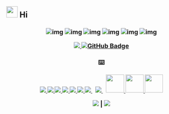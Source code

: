 <h2><img src="https://i.pinimg.com/originals/92/59/8f/92598f86d39965bbc493ce8b3f141d2d.gif" width="30"/> Hi <img 

</em></p>


<h3 align="center">




 

![img](https://custom-icon-badges.herokuapp.com/badge/Repo-blue.svg?logo=repo)
![img](https://custom-icon-badges.herokuapp.com/badge/Star-yellow.svg?logo=star)
![img](https://custom-icon-badges.herokuapp.com/badge/Issue-red.svg?logo=issue)
![img](https://custom-icon-badges.herokuapp.com/badge/Fork-orange.svg?logo=fork)
![img](https://custom-icon-badges.herokuapp.com/badge/Commit-green.svg?logo=commit)
![img](https://custom-icon-badges.herokuapp.com/badge/Pull%20Request-purple.svg?logo=pr)



  <a href="https://github.com/VishalCodez/github-profile-views-counter">
    <img src="https://komarev.com/ghpvc/?username=VishalCodez">
</a>
<a href="https://github.com/VishalCodez?tab=followers"><img src="https://img.shields.io/github/followers/VishalCodez?label=Followers&style=social" alt="GitHub Badge"></a>
  </h3>
  



<h3 align="center">
  ⌨️
  </p>
    <a href="https://www.w3schools.com/c/" target="_blank"> <img src="https://img.icons8.com/color/48/000000/c-programming.png"/> </a>
    <a href="https://www.w3schools.com/cpp/cpp_intro.asp" target="_blank"> <img src="https://img.icons8.com/color/48/000000/c-plus-plus-logo.png"/> </a>
    <a href="https://www.python.org/" target="_blank"> <img src="https://img.icons8.com/color/48/000000/python--v1.png"/> </a> 
    <a href="https://www.java.com/en/" target="_blank"> <img src="https://img.icons8.com/color/48/000000/java-coffee-cup-logo--v1.png"/> </a> 
    <a href="https://www.javascript.com/" target="_blank"> <img src="https://img.icons8.com/color/48/000000/javascript--v1.png"/> </a> 
    <a href="https://www.typescriptlang.org/" target="_blank"> <img src="https://img.icons8.com/color/48/000000/typescript"/> </a> 
    <a style="padding-right:8px;" href="https://nodejs.org" target="_blank"> <img src="https://img.icons8.com/fluency/48/000000/node-js.png"/> </a> 
    <a style="padding-right:8px;" href="https://git-scm.com/" target="_blank"> <img src="https://img.icons8.com/color/48/000000/git.png"/> </a> 
    <a href="https://www.mongodb.com/" target="_blank"> <img src="https://img.icons8.com/color/96/000000/mongodb.png" width="48" height="48"/> </a> 
    <a href="https://www.mysql.com/" target="_blank"> <img src="https://img.icons8.com/?size=96&id=vR6XrZzQr1CN&format=png" width="48" height="48"/> </a> 
    <a href="https://www.postgresql.org/" target="_blank"> <img src="https://img.icons8.com/?size=96&id=38561&format=png" width="48" height="48"/> </a> 		
 </p>



<div align="center">
	

<img src="https://github-readme-stats.vercel.app/api?username=vishalcodez&show_icons=true&theme=dark"/> | <img src="https://github-readme-stats.vercel.app/api/top-langs/?username=vishalcodez&layout=compact&theme=dark"/>


</div>

</p>
 <div>




